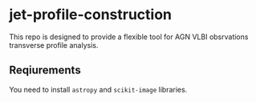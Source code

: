 # jet-profile-construction
This repo is designed to provide a flexible tool for AGN VLBI obsrvations transverse profile analysis.


## Reqiurements

You need to install ``astropy`` and ``scikit-image`` libraries.

